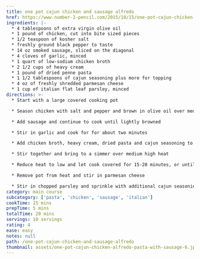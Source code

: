 ```yaml
---
title: one pot cajun chicken and sausage alfredo
href: https://www.number-2-pencil.com/2015/10/15/one-pot-cajun-chicken-and-sausage-alfredo/
ingredients: |-
  * 4 tablespoons of extra virgin olive oil
  * 1 pound of chicken, cut into bite sized pieces
  * 1/2 teaspoon of kosher salt
  * freshly ground black pepper to taste
  * 14 oz smoked sausage, sliced on the diagonal
  * 4 cloves of garlic, minced
  * 1 quart of low-sodium chicken broth
  * 2 1/2 cups of heavy cream
  * 1 pound of dried penne pasta
  * 1 1/2 tablespoons of cajun seasoning plus more for topping
  * 4 oz of freshly shredded parmesan cheese
  * 1 cup of italian flat leaf parsley, minced
directions: >-
  * Start with a large covered cooking pot

  * Season chicken with salt and pepper and brown in olive oil over medium high heat

  * Add sausage and continue to cook until lightly browned

  * Stir in garlic and cook for for about two minutes

  * Add chicken broth, heavy cream, dried pasta and cajun seasoning to pot

  * Stir together and bring to a simmer over medium high heat

  * Reduce heat to low and let cook covered for 15-20 minutes, or until pasta is tender

  * Remove pot from heat and stir in parmesan cheese

  * Stir in chopped parsley and sprinkle with additional cajun seasoning to taste
category: main course
subcategory: ['pasta', 'chicken', 'sausage', 'italian']
cookTime: 15 mins
prepTime: 5 mins
totalTime: 20 mins
servings: 10 servings
rating: 4
ease: easy
notes: null
path: /one-pot-cajun-chicken-and-sausage-alfredo
thumbnail: assets/one-pot-cajun-chicken-alfredo-pasta-with-sausage-6.jpg
---
```

